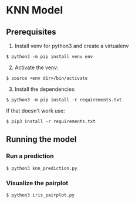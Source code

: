 # KNN Model

## Prerequisites
1. Install venv for python3 and create a virtualenv
```
$ python3 -m pip install venv env
```
2. Activate the venv:
```
$ source <env dir>/bin/activate
```
3. Install the dependencies:
```
$ python3 -m pip install -r requirements.txt
```
If that doesn't work use:
```
$ pip3 install -r requirements.txt
```

## Running the model

### Run a prediction
```
$ python3 knn_prediction.py
```

### Visualize the pairplot
```
$ python3 iris_pairplot.py

